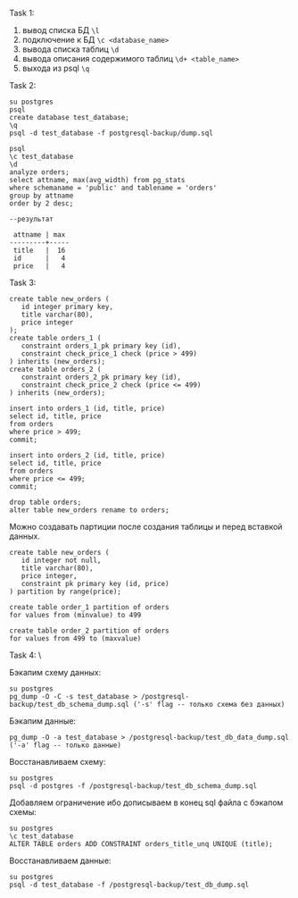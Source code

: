 Task 1:

1. вывод списка БД ```\l```
2. подключениe к БД ```\c <database_name>```
3. вывода списка таблиц ```\d``` 
4. вывода описания содержимого таблиц ```\d+ <table_name>```
5. выхода из psql ```\q```

Task 2:
```
su postgres
psql
create database test_database;
\q
psql -d test_database -f postgresql-backup/dump.sql
```
```
psql
\c test_database
\d
analyze orders;
select attname, max(avg_width) from pg_stats
where schemaname = 'public' and tablename = 'orders'
group by attname
order by 2 desc;

--результат

 attname | max
---------+-----
 title   |  16
 id      |   4
 price   |   4
```

Task 3:
```
create table new_orders (
   id integer primary key,
   title varchar(80),
   price integer
);
create table orders_1 (
   constraint orders_1_pk primary key (id),
   constraint check_price_1 check (price > 499)
) inherits (new_orders);
create table orders_2 (
   constraint orders_2_pk primary key (id),
   constraint check_price_2 check (price <= 499)
) inherits (new_orders);

insert into orders_1 (id, title, price)
select id, title, price
from orders
where price > 499;
commit;

insert into orders_2 (id, title, price)
select id, title, price
from orders
where price <= 499;
commit;

drop table orders;
alter table new_orders rename to orders;
```
Можно создавать партиции после создания таблицы и перед вставкой данных.
```
create table new_orders (
   id integer not null,
   title varchar(80),
   price integer,
   constraint pk primary key (id, price)
) partition by range(price);

create table order_1 partition of orders
for values from (minvalue) to 499

create table order_2 partition of orders
for values from 499 to (maxvalue)
```

Task 4: \

Бэкапим схему данных:
```
su postgres
pg_dump -O -C -s test_database > /postgresql-backup/test_db_schema_dump.sql ('-s' flag -- только схема без данных)
```
Бэкапим данные:
```
pg_dump -O -a test_database > /postgresql-backup/test_db_data_dump.sql ('-a' flag -- только данныe)
```
Восстанавливаем схему:
```
su postgres
psql -d postgres -f /postgresql-backup/test_db_schema_dump.sql
```
Добавляем ограничение ибо дописываем в конец sql файла с бэкапом схемы:
```
su postgres
\c test_database
ALTER TABLE orders ADD CONSTRAINT orders_title_unq UNIQUE (title);
```

Восстанавливаем данные:
```
su postgres
psql -d test_database -f /postgresql-backup/test_db_dump.sql
```

